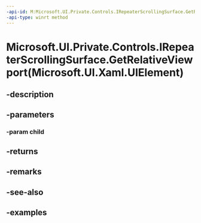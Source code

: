 ```yaml
---
-api-id: M:Microsoft.UI.Private.Controls.IRepeaterScrollingSurface.GetRelativeViewport(Microsoft.UI.Xaml.UIElement)
-api-type: winrt method
---
```


# Microsoft.UI.Private.Controls.IRepeaterScrollingSurface.GetRelativeViewport(Microsoft.UI.Xaml.UIElement)

<!--
public Windows.Foundation.Rect GetRelativeViewport (Microsoft.UI.Xaml.UIElement child);
-->


## -description

## -parameters

### -param child

## -returns

## -remarks

## -see-also

## -examples


